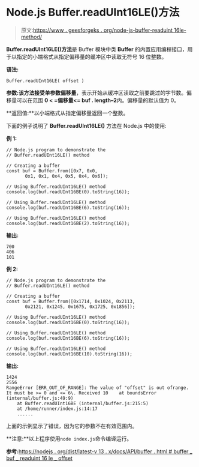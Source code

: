 # Node.js Buffer.readUInt16LE()方法

> 原文:[https://www . geesforgeks . org/node-js-buffer-readuint 16le-method/](https://www.geeksforgeeks.org/node-js-buffer-readuint16le-method/)

**Buffer.readUInt16LE()方法**是 Buffer 模块中类 **Buffer** 的内置应用编程接口，用于以指定的小端格式从指定偏移量的缓冲区中读取无符号 16 位整数。

**语法:**

```
Buffer.readUInt16LE( offset )
```

**参数:**该方法接受单参数**偏移量**，表示开始从缓冲区读取之前要跳过的字节数。偏移量可以在范围 **0 < =偏移量<= buf . length–2**内。偏移量的默认值为 0。

**返回值:**以小端格式从指定偏移量返回一个整数。

下面的例子说明了 **Buffer.readUInt16LE()** 方法在 Node.js 中的使用:

**例 1:**

```
// Node.js program to demonstrate the 
// Buffer.readUInt16LE() method 

// Creating a buffer 
const buf = Buffer.from([0x7, 0x0,
       0x1, 0x1, 0x4, 0x5, 0x4, 0x6]); 

// Using Buffer.readUInt16LE() method
console.log(buf.readUInt16BE(0).toString(16));

// Using Buffer.readUInt16LE() method
console.log(buf.readUInt16BE(6).toString(16));

// Using Buffer.readUInt16LE() method
console.log(buf.readUInt16BE(2).toString(16));
```

**输出:**

```
700
406
101

```

**例 2:**

```
// Node.js program to demonstrate the 
// Buffer.readUInt16LE() method 

// Creating a buffer 
const buf = Buffer.from([0x1714, 0x1024, 0x2113,
       0x2121, 0x1245, 0x1675, 0x1725, 0x1856]); 

// Using Buffer.readUInt16LE() method
console.log(buf.readUInt16BE(0).toString(16));

// Using Buffer.readUInt16LE() method
console.log(buf.readUInt16BE(6).toString(16));

// Using Buffer.readUInt16LE() method
console.log(buf.readUInt16BE(10).toString(16));
```

**输出:**

```
1424
2556
RangeError [ERR_OUT_OF_RANGE]: The value of "offset" is out ofrange. 
It must be >= 0 and <= 6\. Received 10    at boundsError (internal/buffer.js:49:9)
    at Buffer.readUInt16BE (internal/buffer.js:215:5)
    at /home/runner/index.js:14:17
    ......

```

上面的示例显示了错误，因为它的参数不在有效范围内。

**注意:**以上程序使用`node index.js`命令编译运行。

**参考:**[https://nodejs . org/dist/latest-v 13 . x/docs/API/buffer . html # buffer _ buf _ readuint 16 le _ offset](https://nodejs.org/dist/latest-v13.x/docs/api/buffer.html#buffer_buf_readuint16le_offset)